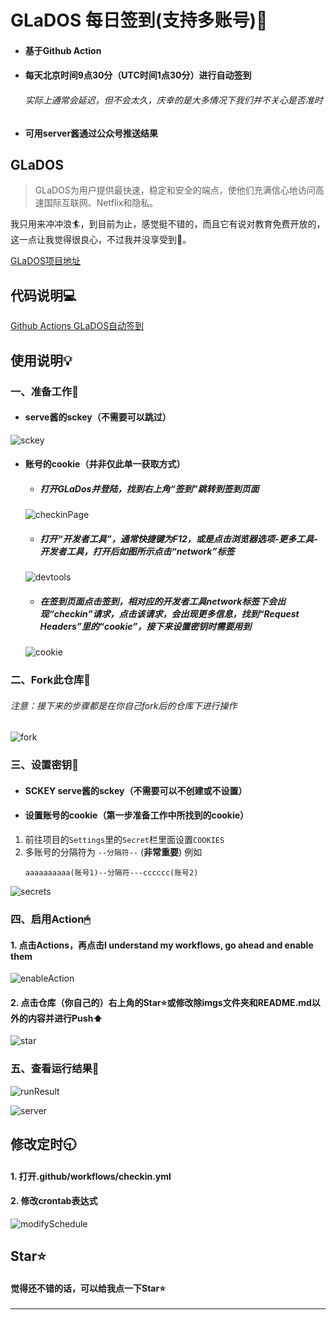 # GLaDOS 每日签到(支持多账号)💮

* #### 基于Github Action
* #### 每天北京时间9点30分（UTC时间1点30分）进行自动签到
    ###### 实际上通常会延迟，但不会太久，庆幸的是大多情况下我们并不关心是否准时
* #### 可用server酱通过公众号推送结果

## GLaDOS
>GLaDOS为用户提供最快速，稳定和安全的端点，使他们充满信心地访问高速国际互联网、Netflix和隐私。

我只用来冲冲浪🏄，到目前为止，感觉挺不错的，而且它有说对教育免费开放的，这一点让我觉得很良心，不过我并没享受到🍋。

[GLaDOS项目地址](https://github.com/glados-network/GLaDOS)

## 代码说明💻
[Github Actions GLaDOS自动签到](https://blog.csdn.net/qq_38523017/article/details/109855848)

## 使用说明💡

### 一、准备工作📝
* #### serve酱的sckey（不需要可以跳过）

![sckey](imgs/sckey.png)

* #### 账号的cookie（并非仅此单一获取方式）
    * ##### 打开GLaDos并登陆，找到右上角“签到”跳转到签到页面
    
    ![checkinPage](imgs/checkinPage.png)
    
    * ##### 打开“开发者工具”，通常快捷键为F12，或是点击浏览器选项-更多工具-开发者工具，打开后如图所示点击“network”标签
   
    ![devtools](imgs/devtools.png)
    
    * ##### 在签到页面点击签到，相对应的开发者工具network标签下会出现“checkin”请求，点击该请求，会出现更多信息，找到“Request Headers”里的“cookie”，接下来设置密钥时需要用到
    
    ![cookie](imgs/cookie.png)

### 二、Fork此仓库🍴
###### 注意：接下来的步骤都是在你自己fork后的仓库下进行操作

![fork](imgs/fork.jpg)

### 三、设置密钥🔑
* #### SCKEY serve酱的sckey（不需要可以不创建或不设置）

* #### 设置账号的cookie（第一步准备工作中所找到的cookie）
1. 前往项目的`Settings`里的`Secret`栏里面设置`COOKIES`
2. 多账号的分隔符为 `--分隔符--`    (**非常重要**)
例如
   ```text
   aaaaaaaaaa(账号1)--分隔符---cccccc(账号2)
   ```

![secrets](imgs/secrets.png)

### 四、启用Action🖱
#### 1. 点击Actions，再点击I understand my workflows, go ahead and enable them

![enableAction](imgs/enableAction.png)

#### 2. 点击仓库（你自己的）右上角的Star⭐或修改除imgs文件夹和README.md以外的内容并进行Push⬆

![star](imgs/star.jpg)

### 五、查看运行结果🔎

![runResult](imgs/runResult.png)

![server](imgs/server.jpg)

## 修改定时🕤
#### 1. 打开.github/workflows/checkin.yml
#### 2. 修改crontab表达式
![modifySchedule](imgs/modifySchedule.png)


## Star⭐
#### 觉得还不错的话，可以给我点一下Star⭐

--------

